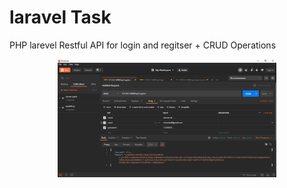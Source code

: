 # laravel Task
PHP larevel Restful API for login and regitser + CRUD Operations
 
<p align="center">

  <img src="./screenshoots/register.JPG" width="350" title="register api on postman">
  
</p>
